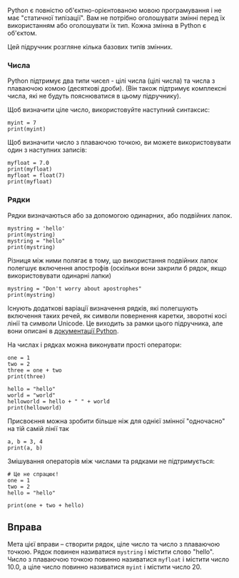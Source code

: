 Python є повністю об'єктно-орієнтованою мовою програмування і не має "статичної типізації". Вам не потрібно оголошувати змінні перед їх використанням або оголошувати їх тип. Кожна змінна в Python є об'єктом.

Цей підручник розгляне кілька базових типів змінних.

### Числа
Python підтримує два типи чисел - цілі числа (цілі числа) та числа з плаваючою комою (десяткові дроби). (Він також підтримує комплексні числа, які не будуть пояснюватися в цьому підручнику).

Щоб визначити ціле число, використовуйте наступний синтаксис:

    myint = 7
    print(myint)

Щоб визначити число з плаваючою точкою, ви можете використовувати один з наступних записів:

    myfloat = 7.0
    print(myfloat)
    myfloat = float(7)
    print(myfloat)

### Рядки

Рядки визначаються або за допомогою одинарних, або подвійних лапок.

    mystring = 'hello'
    print(mystring)
    mystring = "hello"
    print(mystring)

Різниця між ними полягає в тому, що використання подвійних лапок полегшує включення апострофів (оскільки вони закрили б рядок, якщо використовувати одинарні лапки)

    mystring = "Don't worry about apostrophes"
    print(mystring)

Існують додаткові варіації визначення рядків, які полегшують включення таких речей, як символи повернення каретки, зворотні косі лінії та символи Unicode. Це виходить за рамки цього підручника, але вони описані в [документації Python](http://docs.python.org/tutorial/introduction.html#strings "Strings in Python Tutorial").

На числах і рядках можна виконувати прості оператори:

    one = 1
    two = 2
    three = one + two
    print(three)

    hello = "hello"
    world = "world"
    helloworld = hello + " " + world
    print(helloworld)

Присвоєння можна зробити більше ніж для однієї змінної "одночасно" на тій самій лінії так

    a, b = 3, 4
    print(a, b)

Змішування операторів між числами та рядками не підтримується:

    # Це не спрацює!
    one = 1
    two = 2
    hello = "hello"
    
    print(one + two + hello)

Вправа
--------

Мета цієї вправи – створити рядок, ціле число та число з плаваючою точкою. Рядок повинен називатися `mystring` і містити слово "hello". Число з плаваючою точкою повинно називатися `myfloat` і містити число 10.0, а ціле число повинно називатися `myint` і містити число 20.
